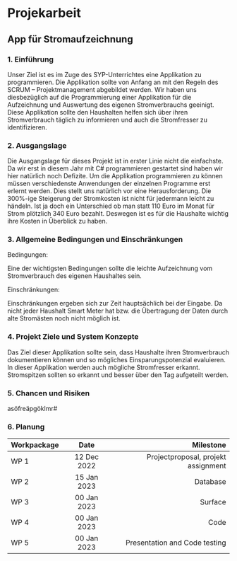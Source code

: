 # Projekarbeit

## App für Stromaufzeichnung

### 1. Einführung

Unser Ziel ist es im Zuge des SYP-Unterrichtes eine Applikation zu programmieren. Die Applikation sollte von Anfang an mit den Regeln des SCRUM – Projektmanagement abgebildet werden. Wir haben uns diesbezüglich auf die Programmierung einer Applikation für die Aufzeichnung und Auswertung des eigenen Stromverbrauchs geeinigt. Diese Applikation sollte den Haushalten helfen sich über ihren Stromverbrauch täglich zu informieren und auch die Stromfresser zu identifizieren.

### 2. Ausgangslage

Die Ausgangslage für dieses Projekt ist in erster Linie nicht die einfachste. Da wir erst in diesem Jahr mit C# programmieren gestartet sind haben wir hier natürlich noch Defizite.
Um die Applikation programmieren zu können müssen verschiedenste Anwendungen der einzelnen Programme erst erlernt werden. Dies stellt uns natürlich vor eine Herausforderung.
Die 300%-ige Steigerung der Stromkosten ist nicht für jedermann leicht zu händeln. Ist ja doch ein Unterschied ob man statt 110 Euro im Monat für Strom plötzlich 340 Euro bezahlt. Deswegen ist es für die Haushalte wichtig ihre Kosten in Überblick zu haben. 

### 3. Allgemeine Bedingungen und Einschränkungen

Bedingungen:

Eine der wichtigsten Bedingungen sollte die leichte Aufzeichnung vom Stromverbrauch des eigenen Haushaltes sein.

Einschränkungen:

Einschränkungen ergeben sich zur Zeit hauptsächlich bei der Eingabe. Da nicht jeder Haushalt Smart Meter hat bzw. die Übertragung der Daten durch alte Stromästen noch nicht möglich ist. 

### 4. Projekt Ziele und System Konzepte

Das Ziel dieser Applikation sollte sein, dass Haushalte ihren Stromverbrauch dokumentieren können und so mögliches Einsparungspotenzial evaluieren.
In dieser Applikation werden auch mögliche Stromfresser erkannt. Stromspitzen sollten so erkannt und besser über den Tag aufgeteilt werden. 


### 5. Chancen und Risiken

asöfreäpgöklmr#

### 6. Planung

|Workpackage| Date        | Milestone      |
| :---      |    :----:   |        ---:      |
| WP 1      | 12 Dec 2022 | Projectproposal, projekt assignment      |
| WP 2      | 15 Jan 2023 | Database         |   
| WP 3      | 00 Jan 2023 | Surface         |
| WP 4      | 00 Jan 2023 | Code         |
| WP 5      | 00 Jan 2023 | Presentation and Code testing         |


